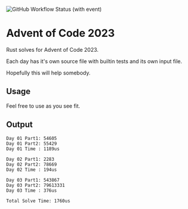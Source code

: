 
![GitHub Workflow Status (with event)](https://img.shields.io/github/actions/workflow/status/callrbx/aoc23/rust.yml)

# Advent of Code 2023

Rust solves for Advent of Code 2023.

Each day has it's own source file with builtin tests and its own input file.

Hopefully this will help somebody.

## Usage
Feel free to use as you see fit.

## Output
```
Day 01 Part1: 54605
Day 01 Part2: 55429
Day 01 Time : 1189us

Day 02 Part1: 2283
Day 02 Part2: 78669
Day 02 Time : 194us

Day 03 Part1: 543867
Day 03 Part2: 79613331
Day 03 Time : 376us

Total Solve Time: 1760us
```
